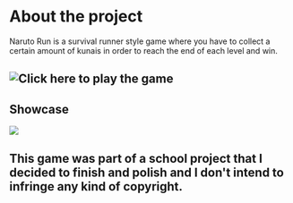 # About the project
Naruto Run is a survival runner style game where you have to collect a certain amount of kunais in order to reach the end of each level and win.

## ![Click here to play the game](https://kaaf.itch.io/narutorun)

## Showcase
![](https://github.com/kaafgmr/NarutoRun/blob/main/Itchio/showcase.gif)

## This game was part of a school project that I decided to finish and polish and I don't intend to infringe any kind of copyright.
